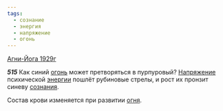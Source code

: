 ```yaml
---
tags:
  - сознание
  - энергия
  - напряжение
  - огонь
---
```


[Агни-Йога 1929г](https://127.0.0.1:4002/agni/1929)

___515___
Как синий [огонь](../../../tags/#огонь) может претворяться в пурпуровый? [Напряжение](../../../tags/#напряжение) психической [энергии](../../../tags/#энергия) пошлёт рубиновые стрелы, и рост их пронзит синеву [сознания](../../../tags/#сознание).   

Состав крови изменяется при развитии [огня](../../../tags/#огонь).